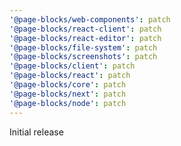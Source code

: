 ```yaml
---
'@page-blocks/web-components': patch
'@page-blocks/react-client': patch
'@page-blocks/react-editor': patch
'@page-blocks/file-system': patch
'@page-blocks/screenshots': patch
'@page-blocks/client': patch
'@page-blocks/react': patch
'@page-blocks/core': patch
'@page-blocks/next': patch
'@page-blocks/node': patch
---
```


Initial release
